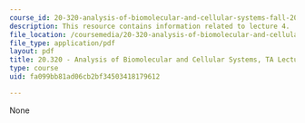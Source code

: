 ```yaml
---
course_id: 20-320-analysis-of-biomolecular-and-cellular-systems-fall-2012
description: This resource contains information related to lecture 4.
file_location: /coursemedia/20-320-analysis-of-biomolecular-and-cellular-systems-fall-2012/fa099bb81ad06cb2bf34503418179612_MIT20_320F12_Lecture4.pdf
file_type: application/pdf
layout: pdf
title: 20.320 - Analysis of Biomolecular and Cellular Systems, TA Lecture Note 4
type: course
uid: fa099bb81ad06cb2bf34503418179612

---
```

None
